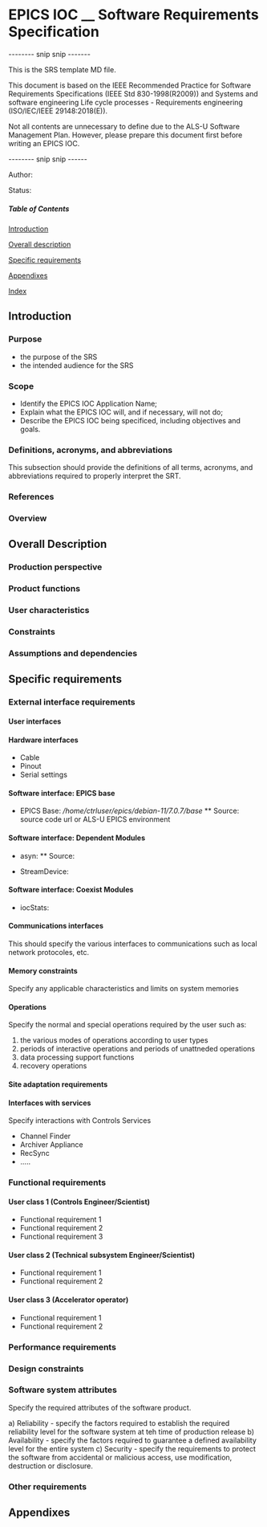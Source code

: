 # EPICS IOC __ Software Requirements Specification

-------- snip snip -------

This is the SRS template MD file. 

This document is based on the IEEE Recommended Practice for Software Requirements Specifications (IEEE Std 830-1998(R2009)) and Systems and software engineering Life cycle processes - Requirements engineering (ISO/IEC/IEEE 29148:2018(E)).

Not all contents are unnecessary to define due to the ALS-U Software Management Plan. However, please prepare this document first before writing an EPICS IOC.

-------- snip snip ------

Author: 

Status:

##### Table of Contents  
[Introduction](#introduction)  

[Overall description](#overalldescription)  

[Specific requirements](#specificrequirements)  

[Appendixes](#appendixes)

[Index](#index)


<a name="introduction"/>

## Introduction

### Purpose

* the purpose of the SRS
* the intended audience for the SRS

### Scope

* Identify the EPICS IOC Application Name;
* Explain what the EPICS IOC will, and if necessary, will not do;
* Describe the EPICS IOC being specificed, including objectives and goals.

### Definitions, acronyms, and abbreviations

This subsection should provide the definitions of all terms, acronyms, and abbreviations required to properly interpret the SRT.

### References

### Overview



<a name="overalldescription"/>

## Overall Description

### Production perspective

### Product functions

### User characteristics

### Constraints

### Assumptions and dependencies



<a name="specificrequirements"/>

## Specific requirements

### External interface requirements

#### User interfaces

#### Hardware interfaces

* Cable
* Pinout
* Serial settings

#### Software interface: EPICS base 

* EPICS Base: _/home/ctrluser/epics/debian-11/7.0.7/base_
** Source: source code url or ALS-U EPICS environment

#### Software interface: Dependent Modules

* asyn:
** Source:

* StreamDevice: 

#### Software interface: Coexist Modules

* iocStats:

#### Communications interfaces

This should specify the various interfaces to communications such as local network protocoles, etc.

#### Memory constraints

Specify any applicable characteristics and limits on system memories

#### Operations

Specify the normal and special operations required by the user such as:

1) the various modes of operations according to user types
2) periods of interactive operations and periods of unattneded operations
3) data processing support functions
4) recovery operations

#### Site adaptation requirements


#### Interfaces with services

Specify interactions with Controls Services

* Channel Finder
* Archiver Appliance
* RecSync
* .....

### Functional requirements

#### User class 1 (Controls Engineer/Scientist)

* Functional requirement 1
* Functional requirement 2
* Functional requirement 3

#### User class 2 (Technical subsystem Engineer/Scientist)

* Functional requirement 1
* Functional requirement 2

#### User class 3 (Accelerator operator)

* Functional requirement 1
* Functional requirement 2

### Performance requirements

### Design constraints

### Software system attributes

Specify the required attributes of the software product.

a) Reliability - specify the factors required to establish the required reliability level for the software system at teh time of production release
b) Availability - specify the factors required to guarantee a defined availability level for the entire system
c) Security - specify the requirements to protect the software from accidental or malicious access, use modification, destruction or disclosure.


### Other requirements



<a name="Appendixes"/>

## Appendixes

<a name="index"/>

